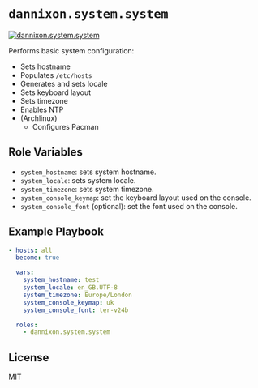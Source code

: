 # `dannixon.system.system`

[![dannixon.system.system](https://github.com/DanNixon/ansible-system/actions/workflows/system.yml/badge.svg?branch=main)](https://github.com/DanNixon/ansible-system/actions/workflows/system.yml)

Performs basic system configuration:

  - Sets hostname
  - Populates `/etc/hosts`
  - Generates and sets locale
  - Sets keyboard layout
  - Sets timezone
  - Enables NTP
  - (Archlinux)
    - Configures Pacman

## Role Variables

- `system_hostname`: sets system hostname.
- `system_locale`: sets system locale.
- `system_timezone`: sets system timezone.
- `system_console_keymap`: set the keyboard layout used on the console.
- `system_console_font` (optional): set the font used on the console.

## Example Playbook

```yaml
- hosts: all
  become: true

  vars:
    system_hostname: test
    system_locale: en_GB.UTF-8
    system_timezone: Europe/London
    system_console_keymap: uk
    system_console_font: ter-v24b

  roles:
    - dannixon.system.system
```

## License

MIT
